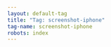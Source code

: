 ```yaml
---
layout: default-tag
title: "Tag: screenshot-iphone"
tag-name: screenshot-iphone
robots: index
---
```

